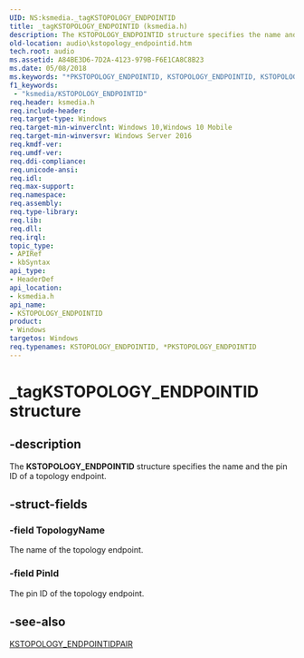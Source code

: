 ```yaml
---
UID: NS:ksmedia._tagKSTOPOLOGY_ENDPOINTID
title: _tagKSTOPOLOGY_ENDPOINTID (ksmedia.h)
description: The KSTOPOLOGY_ENDPOINTID structure specifies the name and the pin ID of a topology endpoint.
old-location: audio\kstopology_endpointid.htm
tech.root: audio
ms.assetid: A84BE3D6-7D2A-4123-979B-F6E1CA8C8B23
ms.date: 05/08/2018
ms.keywords: "*PKSTOPOLOGY_ENDPOINTID, KSTOPOLOGY_ENDPOINTID, KSTOPOLOGY_ENDPOINTID structure [Audio Devices], PKSTOPOLOGY_ENDPOINTID, PKSTOPOLOGY_ENDPOINTID structure pointer [Audio Devices], _tagKSTOPOLOGY_ENDPOINTID, audio.kstopology_endpointid, ksmedia/KSTOPOLOGY_ENDPOINTID, ksmedia/PKSTOPOLOGY_ENDPOINTID"
f1_keywords:
 - "ksmedia/KSTOPOLOGY_ENDPOINTID"
req.header: ksmedia.h
req.include-header: 
req.target-type: Windows
req.target-min-winverclnt: Windows 10,Windows 10 Mobile
req.target-min-winversvr: Windows Server 2016
req.kmdf-ver: 
req.umdf-ver: 
req.ddi-compliance: 
req.unicode-ansi: 
req.idl: 
req.max-support: 
req.namespace: 
req.assembly: 
req.type-library: 
req.lib: 
req.dll: 
req.irql: 
topic_type:
- APIRef
- kbSyntax
api_type:
- HeaderDef
api_location:
- ksmedia.h
api_name:
- KSTOPOLOGY_ENDPOINTID
product:
- Windows
targetos: Windows
req.typenames: KSTOPOLOGY_ENDPOINTID, *PKSTOPOLOGY_ENDPOINTID
---
```


# _tagKSTOPOLOGY_ENDPOINTID structure


## -description


The <b>KSTOPOLOGY_ENDPOINTID</b> structure specifies the name and the pin ID of a topology endpoint.


## -struct-fields




### -field TopologyName

The name of the topology endpoint.


### -field PinId

The pin ID of the topology endpoint.


## -see-also




<a href="https://docs.microsoft.com/windows-hardware/drivers/ddi/ksmedia/ns-ksmedia-_tagkstopology_endpointidpair">KSTOPOLOGY_ENDPOINTIDPAIR</a>
 

 

